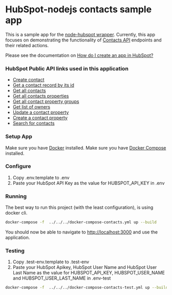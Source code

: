 # HubSpot-nodejs contacts sample app

This is a sample app for the [node-hubspot wrapper](https://www.npmjs.com/package/hubspot). Currently, this app focuses on demonstrating the functionality of [Contacts API](https://developers.hubspot.com/docs/methods/contacts/contacts-overview) endpoints and their related actions.

Please see the documentation on [How do I create an app in HubSpot?](https://developers.hubspot.com/docs/faq/how-do-i-create-an-app-in-hubspot)

### HubSpot Public API links used in this application

  - [Create contact](https://developers.hubspot.com/docs-beta/crm/contacts)
  - [Get a contact record by its id](https://developers.hubspot.com/docs-beta/crm/contacts)
  - [Get all contacts](https://developers.hubspot.com/docs-beta/crm/contacts)
  - [Get all contacts properties](https://developers.hubspot.com/docs-beta/crm/properties)
  - [Get all contact property groups](https://developers.hubspot.com/docs-beta/crm/properties)
  - [Get list of owners](https://developers.hubspot.com/docs-beta/crm/owners)
  - [Update a contact property](https://developers.hubspot.com/docs-beta/crm/properties)
  - [Create a contact property](https://developers.hubspot.com/docs-beta/crm/properties)
  - [Search for contacts](https://developers.hubspot.com/docs-beta/crm/contacts)


### Setup App

Make sure you have [Docker](https://www.docker.com/) installed.
Make sure you have [Docker Compose](https://docs.docker.com/compose/) installed.

### Configure

1. Copy .env.template to .env
2. Paste your HubSpot API Key as the value for HUBSPOT_API_KEY in .env

### Running

The best way to run this project (with the least configuration), is using docker cli.

```bash
docker-compose -f  ../../../docker-compose-contacts.yml up --build
```
You should now be able to navigate to [http://localhost:3000](http://localhost:3000) and use the application.

### Testing
1. Copy .test-env.template to .test-env
2. Paste your HubSpot Apikey, HubSpot User Name and HubSpot User Last Name as the value for HUBSPOT_API_KEY, HUBSPOT_USER_NAME and HUBSPOT_USER_LAST_NAME in .env-test

```bash
docker-compose -f  ../../../docker-compose-contacts-test.yml up --build
```
